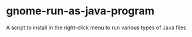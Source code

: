 # gnome-run-as-java-program
A script to install in the right-click menu to run various types of Java files
